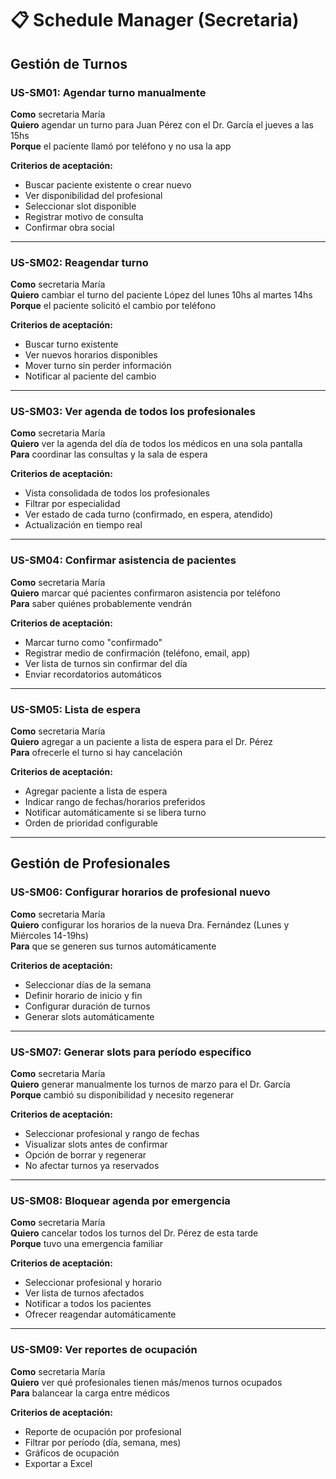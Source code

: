 ﻿# 📋 Schedule Manager (Secretaria)

## Gestión de Turnos

### US-SM01: Agendar turno manualmente
**Como** secretaria María  
**Quiero** agendar un turno para Juan Pérez con el Dr. García el jueves a las 15hs  
**Porque** el paciente llamó por teléfono y no usa la app

**Criterios de aceptación:**
- Buscar paciente existente o crear nuevo  
- Ver disponibilidad del profesional  
- Seleccionar slot disponible  
- Registrar motivo de consulta  
- Confirmar obra social

---

### US-SM02: Reagendar turno
**Como** secretaria María  
**Quiero** cambiar el turno del paciente López del lunes 10hs al martes 14hs  
**Porque** el paciente solicitó el cambio por teléfono

**Criterios de aceptación:**
- Buscar turno existente  
- Ver nuevos horarios disponibles  
- Mover turno sin perder información  
- Notificar al paciente del cambio

---

### US-SM03: Ver agenda de todos los profesionales
**Como** secretaria María  
**Quiero** ver la agenda del día de todos los médicos en una sola pantalla  
**Para** coordinar las consultas y la sala de espera

**Criterios de aceptación:**
- Vista consolidada de todos los profesionales  
- Filtrar por especialidad  
- Ver estado de cada turno (confirmado, en espera, atendido)  
- Actualización en tiempo real

---

### US-SM04: Confirmar asistencia de pacientes
**Como** secretaria María  
**Quiero** marcar qué pacientes confirmaron asistencia por teléfono  
**Para** saber quiénes probablemente vendrán

**Criterios de aceptación:**
- Marcar turno como "confirmado"  
- Registrar medio de confirmación (teléfono, email, app)  
- Ver lista de turnos sin confirmar del día  
- Enviar recordatorios automáticos

---

### US-SM05: Lista de espera
**Como** secretaria María  
**Quiero** agregar a un paciente a lista de espera para el Dr. Pérez  
**Para** ofrecerle el turno si hay cancelación

**Criterios de aceptación:**
- Agregar paciente a lista de espera  
- Indicar rango de fechas/horarios preferidos  
- Notificar automáticamente si se libera turno  
- Orden de prioridad configurable

---

## Gestión de Profesionales

### US-SM06: Configurar horarios de profesional nuevo
**Como** secretaria María  
**Quiero** configurar los horarios de la nueva Dra. Fernández (Lunes y Miércoles 14-19hs)  
**Para** que se generen sus turnos automáticamente

**Criterios de aceptación:**
- Seleccionar días de la semana  
- Definir horario de inicio y fin  
- Configurar duración de turnos  
- Generar slots automáticamente

---

### US-SM07: Generar slots para período específico
**Como** secretaria María  
**Quiero** generar manualmente los turnos de marzo para el Dr. García  
**Porque** cambió su disponibilidad y necesito regenerar

**Criterios de aceptación:**
- Seleccionar profesional y rango de fechas  
- Visualizar slots antes de confirmar  
- Opción de borrar y regenerar  
- No afectar turnos ya reservados

---

### US-SM08: Bloquear agenda por emergencia
**Como** secretaria María  
**Quiero** cancelar todos los turnos del Dr. Pérez de esta tarde  
**Porque** tuvo una emergencia familiar

**Criterios de aceptación:**
- Seleccionar profesional y horario  
- Ver lista de turnos afectados  
- Notificar a todos los pacientes  
- Ofrecer reagendar automáticamente

---

### US-SM09: Ver reportes de ocupación
**Como** secretaria María  
**Quiero** ver qué profesionales tienen más/menos turnos ocupados  
**Para** balancear la carga entre médicos

**Criterios de aceptación:**
- Reporte de ocupación por profesional  
- Filtrar por período (día, semana, mes)  
- Gráficos de ocupación  
- Exportar a Excel
